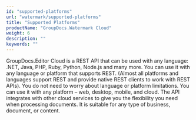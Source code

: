 ```yaml
---
id: "supported-platforms"
url: "watermark/supported-platforms"
title: "Supported Platforms"
productName: "GroupDocs.Watermark Cloud"
weight: 6
description: ""
keywords: ""
---
```


GroupDocs.Editor Cloud is a REST API that can be used with any language: .NET, Java, PHP, Ruby, Python, Node.js and many more. You can use it with any language or platform that supports REST. (Almost all platforms and languages support REST and provide native REST clients to work with REST APIs). You do not need to worry about language or platform limitations. You can use it with any platform – web, desktop, mobile, and cloud. The API integrates with other cloud services to give you the flexibility you need when processing documents. It is suitable for any type of business, document, or content.